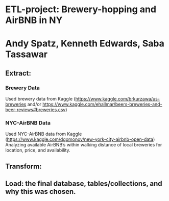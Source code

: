 # ETL-project: Brewery-hopping and AirBNB in NY
# Andy Spatz, Kenneth Edwards, Saba Tassawar

## Extract: 
### Brewery Data
Used brewery data from Kaggle (https://www.kaggle.com/brkurzawa/us-breweries and/or        https://www.kaggle.com/ehallmar/beers-breweries-and-beer-reviews#breweries.csv) 
### NYC-AirBNB Data
Used NYC-AirBNB data from Kaggle (https://www.kaggle.com/dgomonov/new-york-city-airbnb-open-data)
Analyzing available AirBNB’s within walking distance of local breweries for location, price, and availability.


## Transform: 

## Load: the final database, tables/collections, and why this was chosen.
